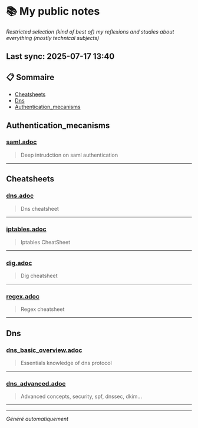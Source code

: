 # 📚 My public notes 
*Restricted selection (kind of best of) my reflexions and studies about everything (mostly technical subjects)*

## Last sync: 2025-07-17 13:40


## 📋 Sommaire

- [Cheatsheets](#cheatsheets)
- [Dns](#dns)
- [Authentication_mecanisms](#authentication_mecanisms)


## Authentication_mecanisms

### [saml.adoc](networking/security/authentication_mecanisms/saml.adoc)
> Deep intrudction on saml authentication

---

## Cheatsheets

### [dns.adoc](cheatsheets/dns.adoc)
> Dns cheatsheet

---
### [iptables.adoc](cheatsheets/iptables.adoc)
> Iptables CheatSheet

---
### [dig.adoc](cheatsheets/dig.adoc)
> Dig cheatsheet

---
### [regex.adoc](cheatsheets/regex.adoc)
> Regex cheatsheet

---

## Dns

### [dns_basic_overview.adoc](networking/protocols/dns/dns_basic_overview.adoc)
> Essentials knowledge of dns protocol

---
### [dns_advanced.adoc](networking/protocols/dns/dns_advanced.adoc)
> Advanced concepts, security, spf, dnssec, dkim...

---

---
_Généré automatiquement_